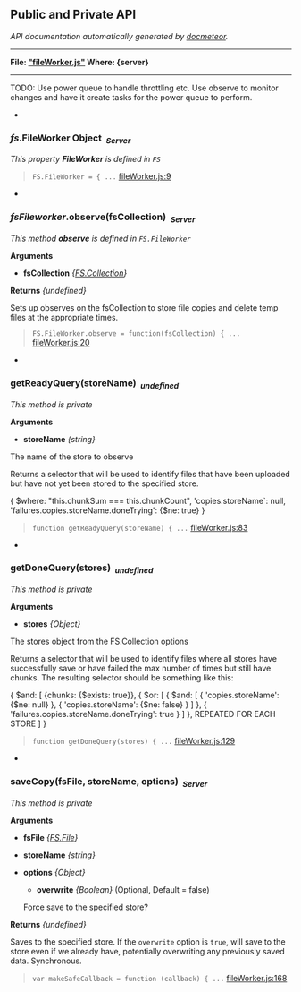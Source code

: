 ## Public and Private API ##

_API documentation automatically generated by [docmeteor](https://github.com/raix/docmeteor)._

***

__File: ["fileWorker.js"](fileWorker.js) Where: {server}__

***

TODO: Use power queue to handle throttling etc.
Use observe to monitor changes and have it create tasks for the power queue
to perform.

-

### <a name="FS.FileWorker"></a>*fs*.FileWorker Object&nbsp;&nbsp;<sub><i>Server</i></sub> ###

*This property __FileWorker__ is defined in `FS`*


> ```FS.FileWorker = { ...``` [fileWorker.js:9](fileWorker.js#L9)


-

### <a name="FS.FileWorker.observe"></a>*fsFileworker*.observe(fsCollection)&nbsp;&nbsp;<sub><i>Server</i></sub> ###

*This method __observe__ is defined in `FS.FileWorker`*

__Arguments__

* __fsCollection__ *{[FS.Collection](#FS.Collection)}*  

__Returns__  *{undefined}*


Sets up observes on the fsCollection to store file copies and delete
temp files at the appropriate times.

> ```FS.FileWorker.observe = function(fsCollection) { ...``` [fileWorker.js:20](fileWorker.js#L20)


-

### <a name="getReadyQuery"></a>getReadyQuery(storeName)&nbsp;&nbsp;<sub><i>undefined</i></sub> ###

*This method is private*

__Arguments__

* __storeName__ *{string}*  

 The name of the store to observe



Returns a selector that will be used to identify files that
have been uploaded but have not yet been stored to the
specified store.

{
$where: "this.chunkSum === this.chunkCount",
'copies.storeName`: null,
'failures.copies.storeName.doneTrying': {$ne: true}
}

> ```function getReadyQuery(storeName) { ...``` [fileWorker.js:83](fileWorker.js#L83)


-

### <a name="getDoneQuery"></a>getDoneQuery(stores)&nbsp;&nbsp;<sub><i>undefined</i></sub> ###

*This method is private*

__Arguments__

* __stores__ *{Object}*  

 The stores object from the FS.Collection options



Returns a selector that will be used to identify files where all
stores have successfully save or have failed the
max number of times but still have chunks. The resulting selector
should be something like this:

{
$and: [
{chunks: {$exists: true}},
{
$or: [
{
$and: [
{
'copies.storeName': {$ne: null}
},
{
'copies.storeName': {$ne: false}
}
]
},
{
'failures.copies.storeName.doneTrying': true
}
]
},
REPEATED FOR EACH STORE
]
}


> ```function getDoneQuery(stores) { ...``` [fileWorker.js:129](fileWorker.js#L129)


-

### <a name="saveCopy"></a>saveCopy(fsFile, storeName, options)&nbsp;&nbsp;<sub><i>Server</i></sub> ###

*This method is private*

__Arguments__

* __fsFile__ *{[FS.File](#FS.File)}*  
* __storeName__ *{string}*  
* __options__ *{Object}*  
    * __overwrite__ *{Boolean}*  (Optional, Default = false)

     Force save to the specified store?


__Returns__  *{undefined}*


Saves to the specified store. If the
`overwrite` option is `true`, will save to the store even if we already
have, potentially overwriting any previously saved data. Synchronous.

> ```var makeSafeCallback = function (callback) { ...``` [fileWorker.js:168](fileWorker.js#L168)


